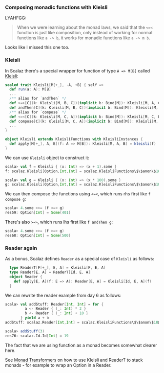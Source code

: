 [transformers]: ./Monad+transformers.html
### Composing monadic functions with Kleisli

LYAHFGG:

> When we were learning about the monad laws, we said that the `<=<` function is just like composition, only instead of working for normal functions like `a -> b`, it works for monadic functions like `a -> m b`.

Looks like I missed this one too.

### Kleisli

In Scalaz there's a special wrapper for function of type `A => M[B]` called [Kleisli]($scalazBaseUrl$/core/src/main/scala/scalaz/Kleisli.scala):

```scala
sealed trait Kleisli[M[+_], -A, +B] { self =>
  def run(a: A): M[B]
  ...
  /** alias for `andThen` */
  def >=>[C](k: Kleisli[M, B, C])(implicit b: Bind[M]): Kleisli[M, A, C] =  kleisli((a: A) => b.bind(this(a))(k(_)))
  def andThen[C](k: Kleisli[M, B, C])(implicit b: Bind[M]): Kleisli[M, A, C] = this >=> k
  /** alias for `compose` */
  def <=<[C](k: Kleisli[M, C, A])(implicit b: Bind[M]): Kleisli[M, C, B] = k >=> this
  def compose[C](k: Kleisli[M, C, A])(implicit b: Bind[M]): Kleisli[M, C, B] = k >=> this
  ...
}

object Kleisli extends KleisliFunctions with KleisliInstances {
  def apply[M[+_], A, B](f: A => M[B]): Kleisli[M, A, B] = kleisli(f)
}
```

We can use `Kleisli` object to construct it:

```scala
scala> val f = Kleisli { (x: Int) => (x + 1).some }
f: scalaz.Kleisli[Option,Int,Int] = scalaz.KleisliFunctions\$\$anon\$18@7da2734e

scala> val g = Kleisli { (x: Int) => (x * 100).some }
g: scalaz.Kleisli[Option,Int,Int] = scalaz.KleisliFunctions\$\$anon\$18@49e07991
```

We can then compose the functions using `<=<`, which runs rhs first like `f compose g`:

```scala
scala> 4.some >>= (f <=< g)
res59: Option[Int] = Some(401)
```

There's also `>=>`, which runs lhs first like `f andThen g`:

```scala
scala> 4.some >>= (f >=> g)
res60: Option[Int] = Some(500)
```

### Reader again

As a bonus, Scalaz defines `Reader` as a special case of `Kleisli` as follows:

```scala
  type ReaderT[F[+_], E, A] = Kleisli[F, E, A]
  type Reader[E, A] = ReaderT[Id, E, A]
  object Reader {
    def apply[E, A](f: E => A): Reader[E, A] = Kleisli[Id, E, A](f)
  }
```

We can rewrite the reader example from day 6 as follows:

```scala
scala> val addStuff: Reader[Int, Int] = for {
         a <- Reader { (_: Int) * 2 }
         b <- Reader { (_: Int) + 10 }
       } yield a + b
addStuff: scalaz.Reader[Int,Int] = scalaz.KleisliFunctions\$\$anon\$18@343bd3ae

scala> addStuff(3)
res76: scalaz.Id.Id[Int] = 19
```

The fact that we are using function as a monad becomes somewhat clearer here.

See [Monad Transformers][transformers] on how to use Kleisli and ReaderT to stack monads - for example to wrap an Option in a Reader.
